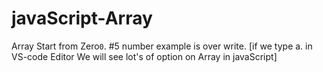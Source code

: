# javaScript-Array
Array Start from Zero`0`.   #5 number example is over write. [if we type a. in VS-code Editor We will see lot's of option on Array in javaScript]
